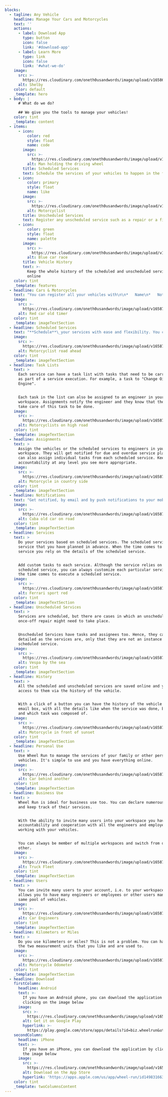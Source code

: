 ```yaml
---
blocks:
  - tagline: Any Vehicle
    headline: Manage Your Cars and Motorcycles
    text: ''
    actions:
      - label: Download App
        type: button
        icon: false
        link: '#download-app'
      - label: Learn More
        type: link
        icon: false
        link: '#what-we-do'
    image:
      src: >-
        https://res.cloudinary.com/oneth0usandwords/image/upload/v1658642896/wheel-run/production/website/shelby_lyvice.jpg
      alt: Shelby
    color: default
    _template: hero
  - body: |
      # What do we do?

      ## We give you the tools to manage your vehicles!
    color: tint
    _template: content
  - items:
      - icon:
          color: red
          style: float
          name: code
        image:
          src: >-
            https://res.cloudinary.com/oneth0usandwords/image/upload/v1658674782/wheel-run/production/website/car-1149997_1920_igfyw8.jpg
          alt: Man holding the driving wheel
        title: Scheduled Services
        text: Schedule the services of your vehicles to happen in the future
      - icon:
          color: primary
          style: float
          name: like
        image:
          src: >-
            https://res.cloudinary.com/oneth0usandwords/image/upload/v1658724310/wheel-run/production/website/motorcycle-6288958_640_xxjfvg.jpg
          alt: Motorcyclist
        title: Unscheduled Services
        text: Register any unscheduled service such as a repair or a fix
      - icon:
          color: green
          style: float
          name: palette
        image:
          src: >-
            https://res.cloudinary.com/oneth0usandwords/image/upload/v1658724418/wheel-run/production/website/car-race-438467_640_jp1z3r.jpg
          alt: Blue car race
        title: Vehicle History
        text: >-
          Keep the whole history of the scheduled and unscheduled services
          online
    color: tint
    _template: features
  - headline: Cars & Motorcycles
    text: "You can register all your vehicles with\n\n*   Name\n*   Notes\n*   Odometer\n*   Date of Purchase\n*   Distance for Notification\n*   Days for Notification\n*   Images\n\nYou can\_**Assign**\_the vehicle to a user of your\_**Workspace.**\n\nYou can be\_**Notified**\_on\_**Due**\_and\_**Overdue**\_services.\n"
    image:
      src: >-
        https://res.cloudinary.com/oneth0usandwords/image/upload/v1658726197/wheel-run/production/website/oldtimer-1197800_640_h4vrg8.jpg
      alt: Red car old timer
    color: tint
    _template: imageTextSection
  - headline: Scheduled Services
    text: "**Schedule**\_your services with ease and flexibility. You can schedule a service using different scheduling schemes like:\n\n*   At specific number of kms from start.\n*   At specific number of kms from the previous service.\n*   Periodically, every specific number of kms.\n*   On specific date in the future.\n*   Using days, or weeks or months, or even years.\n*   With combinations like \"after 10.000km or on specific date, whichever comes first\".\n"
    image:
      src: >-
        https://res.cloudinary.com/oneth0usandwords/image/upload/v1658727989/wheel-run/production/website/motorcycle-4187586_640_x4bxc2.jpg
      alt: Motorcyclist road ahead
    color: tint
    _template: imageTextSection
  - headline: Task Lists
    text: >
      Each service can have a task list with tasks that need to be carried out
      as part of a service execution. For example, a task to "Change Oil
      Engine".


      Each task in the list can also be assigned to an engineer in your
      workspace. Assignments notify the engineer and they know that they have to
      take care of this task to be done.
    image:
      src: >-
        https://res.cloudinary.com/oneth0usandwords/image/upload/v1658776640/wheel-run/production/website/road-6510548_640_v5s2od.jpg
      alt: Motorcyclists on high road
    color: tint
    _template: imageTextSection
  - headline: Assignments
    text: >
      Assign the vehicles or the scheduled services to engineers in your
      workspace. They will get notified for due and overdue service plans. You
      can also assign individual tasks from each scheduled service. Keep
      accountability at any level you see more appropriate.
    image:
      src: >-
        https://res.cloudinary.com/oneth0usandwords/image/upload/v1658776951/wheel-run/production/website/motorcycle-5927265_640_in_country_idpq9z.jpg
      alt: Motorcycle in country side
    color: tint
    _template: imageTextSection
  - headline: Notifications
    text: "Get notified, by email and by push notifications to your mobile app every time a service is\_**due**\_or\_**overdue**.\n\nAll the assignees of the vehicle or the service or of individual tasks are being notified.\n\nNotifications are emitting either when a dates is approaching or your vehicle is reaching a specific odometer value. Or you can have notifications that combine both.\n"
    image:
      src: >-
        https://res.cloudinary.com/oneth0usandwords/image/upload/v1658777042/wheel-run/production/website/cuba-1638594_640_l7xrp4.jpg
      alt: Cuba old car on road
    color: tint
    _template: imageTextSection
  - headline: Services
    text: >
      Do your services based on scheduled services. The scheduled service is a
      service that you have planned in advance. When the time comes to do the
      service you rely on the details of the scheduled service.


      Add custom tasks to each service. Although the service relies on the
      scheduled service, you can always customize each particular service when
      the time comes to execute a scheduled service.
    image:
      src: >-
        https://res.cloudinary.com/oneth0usandwords/image/upload/v1658777316/wheel-run/production/website/ferrari-458-spider-2932191_640_lu3fuy.jpg
      alt: Ferrari sport red
    color: tint
    _template: imageTextSection
  - headline: Unscheduled Services
    text: >
      Services are scheduled, but there are cases in which an unscheduled
      once-off repair might need to take place.


      Unscheduled Services have tasks and assignees too. Hence, they can be as
      detailed as the services are, only that they are not an instance of a
      scheduled service.
    image:
      src: >-
        https://res.cloudinary.com/oneth0usandwords/image/upload/v1658777253/wheel-run/production/website/vespa-5723846_640_kolona.jpg
      alt: Vespa by the sea
    color: tint
    _template: imageTextSection
  - headline: History
    text: >
      All the scheduled and unscheduled services are saved online and you have
      access to them via the history of the vehicle.


      With a click of a button you can have the history of the vehicle to your
      email box, with all the details like when the service was done, by whom
      and which task was composed of.
    image:
      src: >-
        https://res.cloudinary.com/oneth0usandwords/image/upload/v1658777431/wheel-run/production/website/sunset-141769_640_gspg6u.jpg
      alt: Motorcycle in front of sunset
    color: tint
    _template: imageTextSection
  - headline: Personal Use
    text: >
      Use Wheel Run to manage the services of your family or other personal
      vehicles. It's simple to use and you have everything online.
    image:
      src: >-
        https://res.cloudinary.com/oneth0usandwords/image/upload/v1658777569/wheel-run/production/website/car-316709_640_behind_another_pqxoyp.jpg
      alt: Car behind another
    color: tint
    _template: imageTextSection
  - headline: Business Use
    text: >
      Wheel Run is ideal for business use too. You can declare numerous vehicles
      and keep track of their services.


      With the ability to invite many users into your workspace you have full
      accountability and cooperation with all the engineers and employees
      working with your vehicles.


      You can always be member of multiple workspaces and switch from one to the
      other.
    image:
      src: >-
        https://res.cloudinary.com/oneth0usandwords/image/upload/v1658777661/wheel-run/production/website/fleet-5153286_640_gprxx6.jpg
      alt: Truck Fleet
    color: tint
    _template: imageTextSection
  - headline: Users
    text: >
      You can invite many users to your account, i.e. to your workspace. This
      allows you to have many engineers or employees or other users managing the
      same pool of vehicles.
    image:
      src: >-
        https://res.cloudinary.com/oneth0usandwords/image/upload/v1658777767/wheel-run/production/website/car-engineers_iz7q9c.jpg
      alt: Car Engineers
    color: tint
    _template: imageTextSection
  - headline: Kilometers or Miles
    text: >
      Do you use kilometers or miles? This is not a problem. You can have any of
      the two measurement units that you like and are used to.
    image:
      src: >-
        https://res.cloudinary.com/oneth0usandwords/image/upload/v1658778446/wheel-run/production/website/motorcycle-odometer_pfgovd.jpg
      alt: Motorcycle Odometer
    color: tint
    _template: imageTextSection
  - headline: Download
    firstColumn:
      headline: Android
      text: >-
        If you have an Android phone, you can download the application by
        clicking on the image below
      image:
        src: >-
          https://res.cloudinary.com/oneth0usandwords/image/upload/v1658984071/wheel-run/production/website/google-play-badge_zrtnjd.png
        alt: Get it on Google Play
        hyperlink: >-
          https://play.google.com/store/apps/details?id=biz.wheelrun&utm_source=website&pcampaignid=pcampaignidMKT-Other-global-all-co-prtnr-py-PartBadge-Mar2515-1
    secondColumn:
      headline: iPhone
      text: >-
        If you have an iPhone, you can download the application by clicking on
        the image below
      image:
        src: >-
          https://res.cloudinary.com/oneth0usandwords/image/upload/v1658984086/wheel-run/production/website/iphone-badge_gav1xa.png
        alt: Download on the App Store
        hyperlink: 'https://apps.apple.com/us/app/wheel-run/id1498316635'
    color: tint
    _template: twoColumnsContent
---
```


